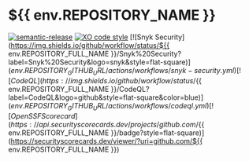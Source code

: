 # ${{ env.REPOSITORY_NAME }}
[![semantic-release](https://img.shields.io/badge/%20%20%F0%9F%93%A6%F0%9F%9A%80-semantic--release-e10079.svg)](https://github.com/semantic-release/semantic-release)
[![XO code style](https://shields.io/badge/code_style-5ed9c7?logo=xo&labelColor=gray)](https://github.com/xojs/xo)
[![Snyk Security](https://img.shields.io/github/workflow/status/${{ env.REPOSITORY_FULL_NAME }}/Snyk%20Security?label=Snyk%20Security&logo=snyk&style=flat-square)](${{ env.REPOSITORY_GITHUB_URL }}/actions/workflows/snyk-security.yml)
[![CodeQL](https://img.shields.io/github/workflow/status/${{ env.REPOSITORY_FULL_NAME }}/CodeQL?label=CodeQL&logo=github&style=flat-square&color=blue)](${{ env.REPOSITORY_GITHUB_URL }}/actions/workflows/codeql.yml)
[![OpenSSF Scorecard](https://api.securityscorecards.dev/projects/github.com/${{ env.REPOSITORY_FULL_NAME }}/badge?style=flat-square)](https://securityscorecards.dev/viewer/?uri=github.com/${{ env.REPOSITORY_FULL_NAME }})
